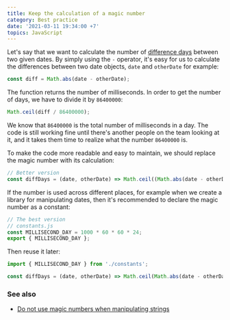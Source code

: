 ```yaml
---
title: Keep the calculation of a magic number
category: Best practice
date: '2021-03-11 19:34:00 +7'
topics: JavaScript
---
```


Let's say that we want to calculate the number of [difference days](https://1loc.dev/#calculate-the-number-of-difference-days-between-two-dates) between two given dates.
By simply using the `-` operator, it's easy for us to calculate the differences between two date objects, `date` and `otherDate` for example:

```js
const diff = Math.abs(date - otherDate);
```

The function returns the number of milliseconds. In order to get the number of days, we have to divide it by `86400000`:

```js
Math.ceil(diff / 86400000);
```

We know that `86400000` is the total number of milliseconds in a day. The code is still working fine until there's another people on the team looking at it, and it takes them time to realize what the number `86400000` is.

To make the code more readable and easy to maintain, we should replace the magic number with its calculation:

```js
// Better version
const diffDays = (date, otherDate) => Math.ceil((Math.abs(date - otherDate) / 1000) * 60 * 60 * 24);
```

If the number is used across different places, for example when we create a library for manipulating dates, then it's recommended to declare the magic number as a constant:

```js
// The best version
// constants.js
const MILLISECOND_DAY = 1000 * 60 * 60 * 24;
export { MILLISECOND_DAY };
```

Then reuse it later:

```js
import { MILLISECOND_DAY } from './constants';

const diffDays = (date, otherDate) => Math.ceil(Math.abs(date - otherDate) / MILLISECOND_DAY);
```

### See also

-   [Do not use magic numbers when manipulating strings](/do-not-use-magic-numbers-when-manipulating-strings.html)
